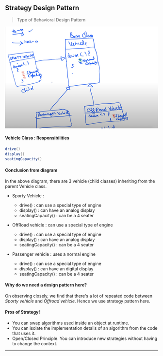 ## Strategy Design Pattern 

> Type of Behavioral Design Pattern


![img_1.png](../img_1.png)

#### **Vehicle Class : Responsibilities**
```java
drive()
display() 
seatingCapacity() 
```

#### **Conclusion from diagram**
In the above diagram, there are 3 vehicle (child classes) inheriting from the parent Vehicle class. 

* Sporty Vehicle : 
    * drive() : can use a special type of engine
    * display() : can have an analog display 
    * seatingCapacity() : can be a 4 seater  

* OffRoad vehicle : can use a special type of engine
    * drive() : can use a special type of engine
    * display() : can have an analog display 
    * seatingCapacity() : can be a 4 seater 

* Passenger vehicle : uses a normal engine 
    * drive() : can use a special type of engine
    * display() : can have an digital display
    * seatingCapacity() : can be a 4 seater

#### **Why do we need a design pattern here?**
On observing closely, we find that there's a lot of repeated code between _Sporty vehicle_ and _Offroad vehicle_.
Hence we use strategy pattern here.

#### Pros of Strategy! 
* You can swap algorithms used inside an object at runtime.
* You can isolate the implementation details of an algorithm from the code that uses it.
* Open/Closed Principle. You can introduce new strategies without having to change the context.
_____

